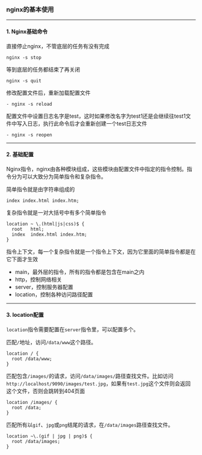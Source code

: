### nginx的基本使用

---

#### 1. Nginx基础命令

直接停止nginx，不管底层的任务有没有完成
```
nginx -s stop
```
等到底层的任务都结束了再关闭
```
nginx -s quit
```
修改配置文件后，重新加载配置文件
```  
- nginx -s reload
```
配置文件中设置日志名字是test，这时如果修改名字为test1还是会继续往test1文件中写入日志，执行此命令后才会重新创建一个test日志文件
```  
- nginx -s reopen
```
----

#### 2. 基础配置
   
Nginx指令，nginx由各种模块组成，这些模块由配置文件中指定的指令控制。指令分为可以大致分为简单指令和复杂指令。
  
简单指令就是由字符串组成的
```
index index.html index.htm;
```
复杂指令就是一对大括号中有多个简单指令
```
location ~ \.(html|js|css)$ {
  root   html;
  index  index.html index.htm;
}
```

指令上下文，每一个复杂指令就是一个指令上下文，因为它里面的简单指令都是在它下面才生效
  
- main，最外层的指令，所有的指令都是包含在main之内
- http，控制网络相关
- server，控制服务器配置
- location，控制各种访问路径配置

---

#### 3. location配置

```location```指令需要配置在```server```指令里，可以配置多个。
   
   
匹配```/```地址，访问```/data/www```这个路径。
  
``` 
location / { 
  root /data/www; 
}
```

匹配包含```/images/```的请求，访问```/data/images/```路径查找文件。比如访问```http://localhost/9090/images/test.jpg```，如果有```test.jpg```这个文件则会返回这个文件，否则会跳转到404页面
  
```
location /images/ { 
  root /data; 
}
```

匹配所有以```gif```、```jpg```或```png```结尾的请求，在```/data/images```路径查找文件。
```
location ~\.(gif | jpg | png)$ { 
  root /data/images; 
}
```